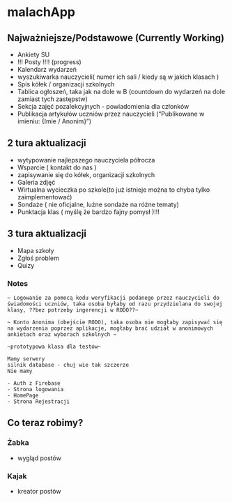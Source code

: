 # malachApp

## Najważniejsze/Podstawowe (Currently Working)

- Ankiety SU
- !!! Posty !!!! (progress)
- Kalendarz wydarzeń
- wyszukiwarka nauczycieli( numer ich sali / kiedy są w jakich klasach )
- Spis kółek / organizacji szkolnych 
- Tablica ogłoszeń, taka jak na dole w B (countdown do wydarzeń na dole zamiast tych zastępstw) 
- Sekcja zajęć pozalekcyjnych - powiadomienia dla członków  
- Publikacja artykułów uczniów przez nauczycieli (“Publikowane w imieniu: {Imie / Anonim}”)


## 2 tura aktualizacji

- wytypowanie najlepszego nauczyciela półrocza
- Wsparcie ( kontakt do nas )
- zapisywanie się do kółek, organizacji szkolnych
- Galeria zdjęć
- Wirtualna wycieczka po szkole(to już istnieje można to chyba tylko zaimplementować)
- Sondaże ( nie oficjalne, luźne sondaże na różne tematy)
- Punktacja klas ( myślę że bardzo fajny pomysł )!!!


## 3 tura aktualizacji

- Mapa szkoły
- Zgłoś problem
- Quizy


### Notes
```
~ Logowanie za pomocą kodu weryfikacji podanego przez nauczycieli do świadomości uczniów, taka osoba byłaby od razu przydzielana do swojej klasy, ??bez potrzeby ingerencji w RODO??~

~ Konto Anonima (obejście RODO), taka osoba nie mogłaby zapisywać się na wydarzenia poprzez aplikacje, mogłaby brać udział w anonimowych ankietach oraz wyborach szkolnych ~

~prototypowa klasa dla testów~
```
```
Mamy serwery
silnik database - chuj wie tak szczerze
Nie mamy

- Auth z Firebase 
- Strona logowania
- HomePage
- Strona Rejestracji

```




## Co teraz robimy?
### Żabka
- wygląd postów

### Kajak
- kreator postów